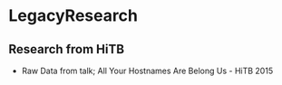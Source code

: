 # LegacyResearch
## Research from HiTB 
- Raw Data from talk; All Your Hostnames Are Belong Us - HiTB 2015